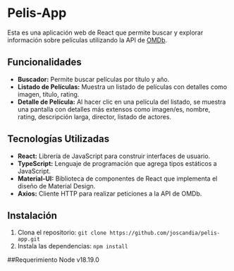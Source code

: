 # Pelis-App

Esta es una aplicación web de React que permite buscar y explorar información sobre películas utilizando la API de [OMDb](http://www.omdbapi.com/).

## Funcionalidades

- **Buscador:** Permite buscar películas por título y año.
- **Listado de Películas:** Muestra un listado de películas con detalles como imagen, título, rating.
- **Detalle de Película:** Al hacer clic en una película del listado, se muestra una pantalla con detalles más extensos como imagen/es, nombre, rating, descripción larga, director, listado de actores.

## Tecnologías Utilizadas

- **React:** Librería de JavaScript para construir interfaces de usuario.
- **TypeScript:** Lenguaje de programación que agrega tipos estáticos a JavaScript.
- **Material-UI:** Biblioteca de componentes de React que implementa el diseño de Material Design.
- **Axios:** Cliente HTTP para realizar peticiones a la API de OMDb.

## Instalación


1. Clona el repositorio: `git clone https://github.com/joscandia/pelis-app.git`
2. Instala las dependencias: `npm install`

##Requerimiento
Node v18.19.0

